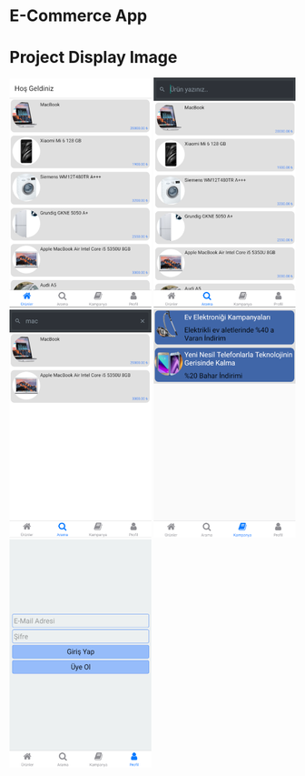# <b>E-Commerce App</b>

# Project Display Image

<p>
  
<a href="https://github.com/tyfnkyg/SelfServices/blob/master/PNG/Urunler.png" target="_blank">
<img src="https://github.com/tyfnkyg/SelfServices/blob/master/PNG/Urunler.png" width="250" style="max-width:100%;"></a>
  

<a href="https://github.com/tyfnkyg/SelfServices/blob/master/PNG/AramaTum.png" target="_blank">
<img src="https://github.com/tyfnkyg/SelfServices/blob/master/PNG/AramaTum.png" width="250" style="max-width:100%;"></a>

<a href="https://github.com/tyfnkyg/SelfServices/blob/master/PNG/Arama.png" target="_blank">
<img src="https://github.com/tyfnkyg/SelfServices/blob/master/PNG/Arama.png" width="250" style="max-width:100%;"></a>
 
<a href="https://github.com/tyfnkyg/SelfServices/blob/master/PNG/Kampanyalar.png" target="_blank">
<img src="https://github.com/tyfnkyg/SelfServices/blob/master/PNG/Kampanyalar.png" width="250" style="max-width:100%;"></a>
  
<a href="https://github.com/tyfnkyg/SelfServices/blob/master/PNG/Giriş%20Ekranı.png" target="_blank">
<img src="https://github.com/tyfnkyg/SelfServices/blob/master/PNG/Giriş%20Ekranı.png" width="250" style="max-width:100%;"></a>
  
</p>  
